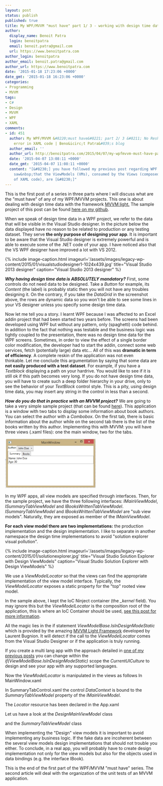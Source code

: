 ```yaml
---
layout: post
status: publish
published: true
title: My WPF/MVVM "must have" part 1/ 3 - working with design time data
author:
  display_name: Benoit Patra
  login: benoitpatra
  email: benoit.patra@gmail.com
  url: https://www.benoitpatra.com
author_login: benoitpatra
author_email: benoit.patra@gmail.com
author_url: https://www.benoitpatra.com
date: '2015-01-18 17:23:06 +0000'
date_gmt: '2015-01-18 16:23:06 +0000'
categories:
- Programming
- MVVM
tags:
- C#
- Design
- MVVM
- WPF
- XAML
comments:
- id: 451
  author: My WPF/MVVM &#8220;must have&#8221; part 2/ 3 &#8211; No Resharper binding
    error in XAML code | Beno&icirc;t Patra&#039;s blog
  author_email: ''
  author_url: http://benoitpatra.com/2015/04/07/my-wpfmvvm-must-have-part-2-3-no-resharper-binding-error-in-xaml-code/
  date: '2015-04-07 13:08:11 +0000'
  date_gmt: '2015-04-07 11:08:11 +0000'
  content: "[&#8230;] you have followed my previous post regarding WPF and MVVM, you
    saw&nbsp;that the ViewModels (VMs), consumed by the Views (composed essentially
    of XAML code), are [&#8230;]"
---
```

This is the first post of a series in three parts where I will discuss what are the "must have" of any of my WPF/MVVM projects. This one is about dealing with design time data with the framework <a title="MVVM light" href="http://www.mvvmlight.net/">MVVM light.</a>&nbsp;The&nbsp;sample project of this post can be found <a href="https://github.com/bpatra/DesignableMVVMSample">here on my github</a>.

When we speak of design time data in a WPF project, we refer to the data that will be visible in the Visual Studio designer. In the picture below the data displayed have no reason to be related to production or any testing dataset. They serve <strong>the only purpose of designing your app</strong>. It is important to be aware that the Visual Studio designer is extremely powerful and is able to execute some of the .NET code of your app. I have noticed also that the VS WPF designer have improved a lot with VS 2012.

{% include image-caption.html imageurl='/assets/images/legacy-wp-content/2015/01/visualstudiodesigner1-1024x439.jpg' title="Visual Studio 2013 designer" caption="Visual Studio 2013 designer" %}

<em><strong>Why having design time data is ABSOLUTELY mandatory?</strong></em>
First, some controls do not need data to be designed. Take a <em>Button</em> for example, its <em>Content</em> (the label) is probably static then you will not have any troubles designing it. On the contrary, if you take the <em>DataGrid </em>in the screenshot above, the rows are dynamic data so you won't be able to see some lines in your VS designer unless you specify some design time data.

Now let me tell you a story. I learnt WPF because I was affected to an Excel addin project that had been started two years before. The screens had been developed using WPF but without any pattern, only (spaghetti) code behind. In addition to the fact that nothing was testable and the business logic was tightly coupled to the presentation, there was no design time data for the WPF screens. Sometimes, in order to view the effect of a single border color modification, the developer had to start the addin, connect some web services, fetch (potentially large) data etc... All of this was <strong>dramatic in term of efficiency</strong>. A complete reskin of the application was not even thinkable.&nbsp;Let me conclude this argumentation by saying that some data are <strong>not easily produced with a test dataset</strong>. For example, if you have a <em>Textblock</em> displaying a path on your hardrive. You would like to see if it is still ok if this path becomes very long. If you do not have design time data, you will have to create such a deep folder hierarchy in your drive, only to see the behavior of your <em>TextBlock </em> control style. This is a pity, using design time data, you may insert any string in the control in less than a second.

<strong><em>How do you do that in practice with&nbsp;an MVVM project?</em></strong>
We are going to take a very simple sample project (that can be found <a href="https://github.com/bpatra/DesignableMVVMSample">here</a>). This application is a window with two tabs to display some information about book authors. You can select the author with a <em>Combobox</em>. On the first tab, there is basic information about the author while on the second tab there is the list of the books written by this author. Implementing this with MVVM: you will have three views (.xaml files): one the main window, two for the tabs.

<a href="/assets/images/legacy-wp-content/2015/01/application.jpg"><img class="aligncenter wp-image-704 size-medium" src="/assets/images/legacy-wp-content/2015/01/application.jpg?w=300" alt="Sample book application" width="300" height="163" /></a>

In my WPF apps, all view models are specified through interfaces. Then, for the sample project, we have the three following interfaces: <em>IMainViewModel</em>, <em>ISummaryTabViewModel </em>and <em>IBooksWrittenTabViewModel</em>.
<em>ISummaryTabViewModel </em>and <em>IBooksWrittenTabViewModel </em>are "sub view models". Naturally, they are exposed as member of the <em>IMainViewModel</em>.

<script src="https://gist.github.com/bpatra/af220475e6b720ea538a879ad234053f.js"></script>

<strong>For each view model there are two implementations: </strong>the production implementation and the design implementation. I like to separate in another namespace the design time implementations to avoid "solution explorer visual pollution".

{% include image-caption.html imageurl='/assets/images/legacy-wp-content/2015/01/solutionexplorer.jpg' title="Visual Studio Solution Explorer with Design ViewModels" caption="Visual Studio Solution Explorer with Design ViewModels" %}


We use a <em>ViewModelLocator</em> so that the views can find the appropriate implementation of the view model interface. Typically, the <em>ViewModelLocator</em> exposes a static property for the "top" rooted view model.

<script src="https://gist.github.com/bpatra/04c72218ac3325ba8fb0519deffc9c96.js"></script>

In the sample above, I kept the IoC Ninject container (the <em>_kernel </em>field). You may ignore this but the <em>ViewModelLocator</em> is the composition root of the application, this is where an IoC Container should be used, <a href="http://msdn.microsoft.com/en-us/magazine/jj991965.aspx">see this post for more information</a>.

All the magic lies in the if statement <em>ViewModelBase.IsInDesignModeStatic</em> which is provided by the amazing <a href="http://www.mvvmlight.net/">MVVM Light Framework</a> developed by Laurent Bugnion. It will detect if the call to the <em>ViewModelLocator</em> comes from the Visual Studio Designer or if the application is truly running.

If you create a multi lang app with the approach detailed in <a href="/2014/11/30/string-localization-for-xaml-and-c-using-dynamically-implemented-interface/">one of my previous posts</a> you can change within the <em>if(ViewModelBase.IsInDesignModeStatic)</em> scope the <em>CurrentUICulture</em> to design and see your app with any supported languages.

Now the <em>ViewModelLocator</em> is manipulated in the views as follows
In MainWindow.xaml

<script src="https://gist.github.com/bpatra/13f8c814ffa256e9c3ff36e5274da5ba.js"></script>

In SummaryTabControl.xaml the control <em>DataContext</em> is bound to the <em>SummaryTabViewModel</em> property of the <em>IMainViewModel</em>.

<script src="https://gist.github.com/bpatra/f27f125e87be9eaaf666e224fa6fd3aa.js"></script>

The <em>Locator</em> resource has been declared in the App.xaml

<script src="https://gist.github.com/bpatra/0a50da6367b3a3440c89a653bb35dbd2.js"></script>

Let us have a look at the <em>DesignMainViewModel</em> class

<script src="https://gist.github.com/bpatra/98227b2a4de6eb75c5045ba7e6e4b92d.js"></script>

and the <em>SummaryTabViewModel</em> class

<script src="https://gist.github.com/bpatra/bf8030ce120e9896182fc378a1b6e25d.js"></script>

When implementing the "Design" view models it is important to avoid implementing any business logic. If the fake data are incoherent between the several view models design implementations that should not trouble you either. To conclude, in a real app, you will probably have to create design implementation not only for the view models but also for the objects used in data bindings (e.g. the interface IBook).

This is the end of the first part of the WPF/MVVM "must have" series. The second article will deal with the organization of the unit tests of an MVVM application.


